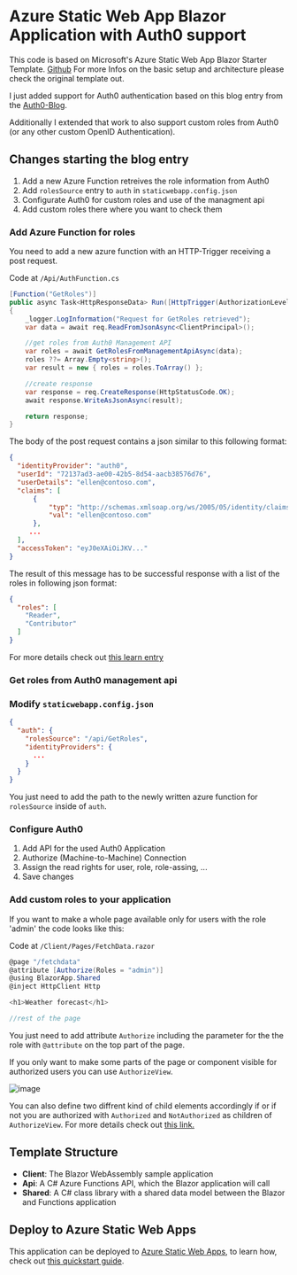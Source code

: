 # Azure Static Web App Blazor Application with Auth0 support

This code is based on Microsoft's Azure Static Web App Blazor Starter Template. [Github](https://github.com/MicrosoftDocs/mslearn-staticwebapp-dotnet)
For more Infos on the basic setup and architecture please check the original template out.

I just added support for Auth0 authentication based on this blog entry from the [Auth0-Blog](https://auth0.com/blog/support-auth0-in-azure-static-web-apps-for-blazor-wasm/).

Additionally I extended that work to also support custom roles from Auth0 (or any other custom OpenID Authentication).

## Changes starting the blog entry

1. Add a new Azure Function retreives the role information from Auth0
2. Add `rolesSource` entry to `auth` in `staticwebapp.config.json`
3. Configurate Auth0 for custom roles and use of the managment api
4. Add custom roles there where you want to check them

### Add Azure Function for roles

You need to add a new azure function with an HTTP-Trigger receiving a post request.


Code at `/Api/AuthFunction.cs`

```cs
[Function("GetRoles")]
public async Task<HttpResponseData> Run([HttpTrigger(AuthorizationLevel.Function, "post")] HttpRequestData req)
{
    _logger.LogInformation("Request for GetRoles retrieved");
    var data = await req.ReadFromJsonAsync<ClientPrincipal>();

    //get roles from Auth0 Management API
    var roles = await GetRolesFromManagementApiAsync(data);
    roles ??= Array.Empty<string>();
    var result = new { roles = roles.ToArray() };

    //create response
    var response = req.CreateResponse(HttpStatusCode.OK);
    await response.WriteAsJsonAsync(result);

    return response;
}
```

The body of the post request contains a json similar to this following format:
```json
{
  "identityProvider": "auth0",
  "userId": "72137ad3-ae00-42b5-8d54-aacb38576d76",
  "userDetails": "ellen@contoso.com",
  "claims": [
      {
          "typ": "http://schemas.xmlsoap.org/ws/2005/05/identity/claims/emailaddress",
          "val": "ellen@contoso.com"
      },
     ...
  ],
  "accessToken": "eyJ0eXAiOiJKV..."
}
```


The result of this message has to be successful response with a list of the roles in following json format:
```json
{
  "roles": [
    "Reader",
    "Contributor"
  ]
}
```


For more details check out [this learn entry](https://learn.microsoft.com/en-us/azure/static-web-apps/authentication-custom?tabs=aad%2Cfunction#manage-roles)

### Get roles from Auth0 management api


### Modify `staticwebapp.config.json`

```json
{
  "auth": {
    "rolesSource": "/api/GetRoles",
    "identityProviders": {
      ...
    }
  }
}
```

You just need to add the path to the newly written azure function for `rolesSource` inside of `auth`.

### Configure Auth0 

1. Add API for the used Auth0 Application
2. Authorize (Machine-to-Machine) Connection
3. Assign the read rights for user, role, role-assing, ...
4. Save changes


### Add custom roles to your application

If you want to make a whole page available only for users with the role 'admin' the code looks like this:

Code at `/Client/Pages/FetchData.razor`
```cs
﻿@page "/fetchdata"
@attribute [Authorize(Roles = "admin")]
@using BlazorApp.Shared 
@inject HttpClient Http

<h1>Weather forecast</h1>

//rest of the page
```

You just need to add attribute `Authorize` including the parameter for the the role with `@attribute` on the top part of the page.

If you only want to make some parts of the page or component visible for authorized users you can use `AuthorizeView`.

![image](https://github.com/rene2204/Auth0CustomRoles/assets/64254506/422f567b-c53d-4a99-b228-e88f01295bf0)

You can also define two diffrent kind of child elements accordingly if or if not you are authorized with `Authorized` and `NotAuthorized` as children of `AuthorizeView`.
For more details check out [this link.](https://learn.microsoft.com/en-us/aspnet/core/blazor/security/?view=aspnetcore-7.0)

## Template Structure

- **Client**: The Blazor WebAssembly sample application
- **Api**: A C# Azure Functions API, which the Blazor application will call
- **Shared**: A C# class library with a shared data model between the Blazor and Functions application

## Deploy to Azure Static Web Apps

This application can be deployed to [Azure Static Web Apps](https://docs.microsoft.com/azure/static-web-apps), to learn how, check out [this quickstart guide](https://aka.ms/blazor-swa/quickstart).
